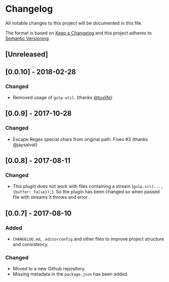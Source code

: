 # Changelog
All notable changes to this project will be documented in this file.

The format is based on [Keep a Changelog](http://keepachangelog.com/en/1.0.0/)
and this project adheres to [Semantic Versioning](http://semver.org/spec/v2.0.0.html).

## [Unreleased]

## [0.0.10] - 2018-02-28
### Changed
- Removed usage of `gulp-util`. (thanks [@tuxlife](https://github.com/tuxlife))

## [0.0.9] - 2017-10-28
### Changed
- Escape Regex special chars from original path. Fixes #3 (thanks @jaysalvat)

## [0.0.8] - 2017-08-11
### Changed
- This plugin does not work with files containing a stream (`gulp.src(..., {buffer: false});`). So the plugin has been
changed so when passed file with streams it throws and error.

## [0.0.7] - 2017-08-10
### Added
- `CHANGELOG.md`, `.editorconfig` and other files to improve project structure and consistency.

### Changed
- Moved to a new Github repository.
- Missing metadata in the `package.json` has been added.

